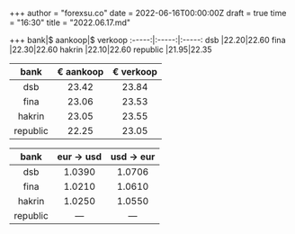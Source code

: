 +++
author = "forexsu.co"
date = 2022-06-16T00:00:00Z
draft = true
time = "16:30"
title = "2022.06.17.md"

+++
bank|$ aankoop|$ verkoop
:-----:|:-----:|:-----:
dsb  |22.20|22.60
fina  |22.30|22.60
hakrin  |22.10|22.60
republic  |21.95|22.35

bank|€ aankoop|€ verkoop
:-----:|:-----:|:-----:
dsb  |23.42|23.84
fina  |23.06|23.53
hakrin  |23.05|23.55
republic  |22.25|23.05

bank|eur → usd|usd → eur
:-----:|:-----:|:-----:
dsb  |1.0390|1.0706
fina  |1.0210|1.0610
hakrin  |1.0250|1.0550
republic  |—|—